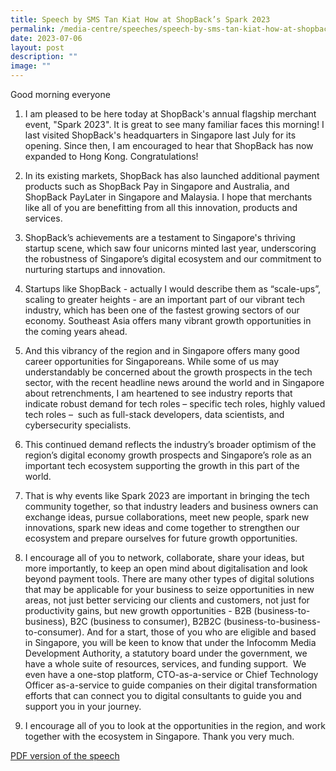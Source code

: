 ```yaml
---
title: Speech by SMS Tan Kiat How at ShopBack’s Spark 2023
permalink: /media-centre/speeches/speech-by-sms-tan-kiat-how-at-shopbacks-spark-2023/
date: 2023-07-06
layout: post
description: ""
image: ""
---
```

Good morning everyone  
  
1. I am pleased to be here today at ShopBack's annual flagship merchant event, "Spark 2023". It is great to see many familiar faces this morning! I last visited ShopBack's headquarters in Singapore last July for its opening. Since then, I am encouraged to hear that ShopBack has now expanded to Hong Kong. Congratulations!  
  
2. In its existing markets, ShopBack has also launched additional payment products such as ShopBack Pay in Singapore and Australia, and ShopBack PayLater in Singapore and Malaysia. I hope that merchants like all of you are benefitting from all this innovation, products and services.  
  
3. ShopBack’s achievements are a testament to Singapore's thriving startup scene, which saw four unicorns minted last year, underscoring the robustness of Singapore’s digital ecosystem and our commitment to nurturing startups and innovation.   
  
4. Startups like ShopBack - actually I would describe them as “scale-ups”, scaling to greater heights - are an important part of our vibrant tech industry, which has been one of the fastest growing sectors of our economy. Southeast Asia offers many vibrant growth opportunities in the coming years ahead.  
  
5. And this vibrancy of the region and in Singapore offers many good career opportunities for Singaporeans. While some of us may understandably be concerned about the growth prospects in the tech sector, with the recent headline news around the world and in Singapore about retrenchments, I am heartened to see industry reports that indicate robust demand for tech roles – specific tech roles, highly valued tech roles –  such as full-stack developers, data scientists, and cybersecurity specialists.   
  
6. This continued demand reflects the industry’s broader optimism of the region’s digital economy growth prospects and Singapore’s role as an important tech ecosystem supporting the growth in this part of the world.  
  
7. That is why events like Spark 2023 are important in bringing the tech community together, so that industry leaders and business owners can exchange ideas, pursue collaborations, meet new people, spark new innovations, spark new ideas and come together to strengthen our ecosystem and prepare ourselves for future growth opportunities.  
  
8. I encourage all of you to network, collaborate, share your ideas, but more importantly, to keep an open mind about digitalisation and look beyond payment tools. There are many other types of digital solutions that may be applicable for your business to seize opportunities in new areas, not just better servicing our clients and customers, not just for productivity gains, but new growth opportunities - B2B (business-to-business), B2C (business to consumer), B2B2C (business-to-business-to-consumer). And for a start, those of you who are eligible and based in Singapore, you will be keen to know that under the Infocomm Media Development Authority, a statutory board under the government, we have a whole suite of resources, services, and funding support.  We even have a one-stop platform, CTO-as-a-service or Chief Technology Officer as-a-service to guide companies on their digital transformation efforts that can connect you to digital consultants to guide you and support you in your journey.   
  
9. I encourage all of you to look at the opportunities in the region, and work together with the ecosystem in Singapore. Thank you very much.

[PDF version of the speech](/files/Speeches%202023/speech%20by%20sms%20tan%20kiat%20how%20at%20shopback%20spark%202023%20on%206%20jul%2023.pdf)
